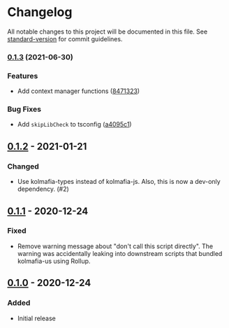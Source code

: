 # Changelog

All notable changes to this project will be documented in this file. See [standard-version](https://github.com/conventional-changelog/standard-version) for commit guidelines.

### [0.1.3](https://github.com/pastelmind/kolmafia-util/compare/v0.1.2...v0.1.3) (2021-06-30)


### Features

* Add context manager functions ([8471323](https://github.com/pastelmind/kolmafia-util/commit/8471323e574241d7106b2d83a471fd60e1d24305))


### Bug Fixes

* Add `skipLibCheck` to tsconfig ([a4095c1](https://github.com/pastelmind/kolmafia-util/commit/a4095c14c23225a3158b706a5b7c75f3dfb4ad20))

## [0.1.2] - 2021-01-21

### Changed

- Use kolmafia-types instead of kolmafia-js.
  Also, this is now a dev-only dependency. (#2)

## [0.1.1] - 2020-12-24

### Fixed

- Remove warning message about "don't call this script directly". The warning was accidentally leaking into downstream scripts that bundled kolmafia-us using Rollup.

## [0.1.0] - 2020-12-24

### Added

- Initial release

[unreleased]: https://github.com/pastelmind/kolmafia-util/compare/v0.1.2...HEAD
[0.1.2]: https://github.com/pastelmind/kolmafia-util/compare/v0.1.1...v0.1.2
[0.1.1]: https://github.com/pastelmind/kolmafia-util/compare/v0.1.0...v0.1.1
[0.1.0]: https://github.com/pastelmind/kolmafia-util/releases/tag/v0.1.0
